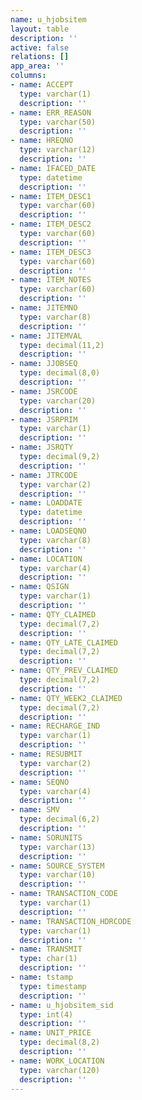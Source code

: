 ```yaml
---
name: u_hjobsitem
layout: table
description: ''
active: false
relations: []
app_area: ''
columns:
- name: ACCEPT
  type: varchar(1)
  description: ''
- name: ERR_REASON
  type: varchar(50)
  description: ''
- name: HREQNO
  type: varchar(12)
  description: ''
- name: IFACED_DATE
  type: datetime
  description: ''
- name: ITEM_DESC1
  type: varchar(60)
  description: ''
- name: ITEM_DESC2
  type: varchar(60)
  description: ''
- name: ITEM_DESC3
  type: varchar(60)
  description: ''
- name: ITEM_NOTES
  type: varchar(60)
  description: ''
- name: JITEMNO
  type: varchar(8)
  description: ''
- name: JITEMVAL
  type: decimal(11,2)
  description: ''
- name: JJOBSEQ
  type: decimal(8,0)
  description: ''
- name: JSRCODE
  type: varchar(20)
  description: ''
- name: JSRPRIM
  type: varchar(1)
  description: ''
- name: JSRQTY
  type: decimal(9,2)
  description: ''
- name: JTRCODE
  type: varchar(2)
  description: ''
- name: LOADDATE
  type: datetime
  description: ''
- name: LOADSEQNO
  type: varchar(8)
  description: ''
- name: LOCATION
  type: varchar(4)
  description: ''
- name: QSIGN
  type: varchar(1)
  description: ''
- name: QTY_CLAIMED
  type: decimal(7,2)
  description: ''
- name: QTY_LATE_CLAIMED
  type: decimal(7,2)
  description: ''
- name: QTY_PREV_CLAIMED
  type: decimal(7,2)
  description: ''
- name: QTY_WEEK2_CLAIMED
  type: decimal(7,2)
  description: ''
- name: RECHARGE_IND
  type: varchar(1)
  description: ''
- name: RESUBMIT
  type: varchar(2)
  description: ''
- name: SEQNO
  type: varchar(4)
  description: ''
- name: SMV
  type: decimal(6,2)
  description: ''
- name: SORUNITS
  type: varchar(13)
  description: ''
- name: SOURCE_SYSTEM
  type: varchar(10)
  description: ''
- name: TRANSACTION_CODE
  type: varchar(1)
  description: ''
- name: TRANSACTION_HDRCODE
  type: varchar(1)
  description: ''
- name: TRANSMIT
  type: char(1)
  description: ''
- name: tstamp
  type: timestamp
  description: ''
- name: u_hjobsitem_sid
  type: int(4)
  description: ''
- name: UNIT_PRICE
  type: decimal(8,2)
  description: ''
- name: WORK_LOCATION
  type: varchar(120)
  description: ''
---
```


